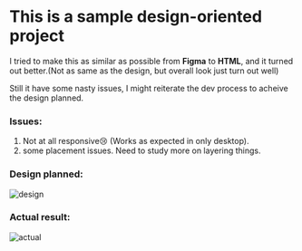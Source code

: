 # This is a sample design-oriented project

I tried to make this as similar as possible from **Figma** to **HTML**, and it turned out better.(Not as same as the design, but overall look just turn out well)

Still it have some nasty issues, I might reiterate the dev process to acheive the design planned.

### Issues:
1. Not at all responsive😢 (Works as expected in only desktop).
2. some placement issues. Need to study more on layering things.

### Design planned:

![design](https://user-images.githubusercontent.com/64256342/129486033-060533b0-93c8-4cf1-89d5-b2f4151f449b.png)
### Actual result:

![actual](https://user-images.githubusercontent.com/64256342/129486043-0786c4cc-d33b-44c6-9452-b07d4fe5d4fd.png)
